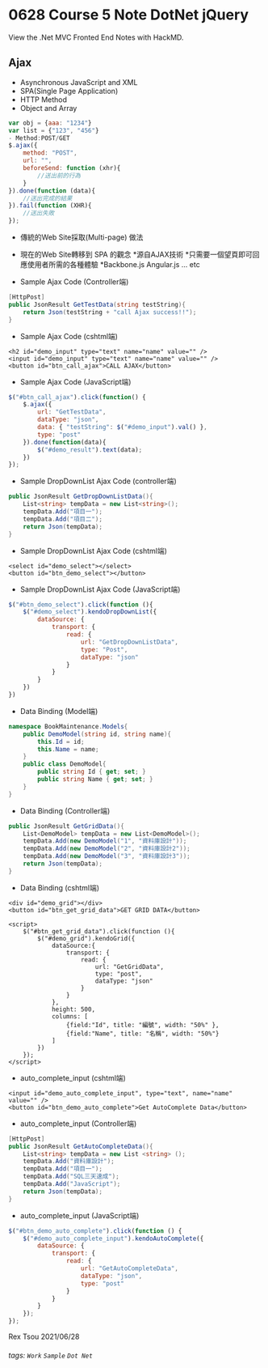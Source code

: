 # 0628 Course 5 Note DotNet jQuery

View the .Net MVC Fronted End Notes with HackMD.

Ajax
---

- Asynchronous JavaScript and XML
- SPA(Single Page Application)
- HTTP Method
- Object and Array

```javascript
var obj = {aaa: "1234"}
var list = {"123", "456"}
- Method:POST/GET
$.ajax({
    method: "POST",
    url: "",
    beforeSend: function (xhr){
        //送出前的行為
    }
}).done(function (data){
    //送出完成的結果
}).fail(function (XHR){
    //送出失敗
});
```

- 傳統的Web Site採取(Multi-page) 做法
- 現在的Web Site轉移到 SPA 的觀念
*源自AJAX技術
*只需要一個望頁即可回應使用者所需的各種體驗
*Backbone.js Angular.js ... etc

- Sample Ajax Code (Controller端)

```csharp
[HttpPost]
public JsonResult GetTestData(string testString){
    return Json(testString + "call Ajax success!!");
}
```

- Sample Ajax Code (cshtml端)

```htmlmixed
<h2 id="demo_input" type="text" name="name" value="" />
<input id="demo_input" type="text" name="name" value="" />
<button id="btn_call_ajax">CALL AJAX</button>
```

- Sample Ajax Code (JavaScript端)

```javascript
$("#btn_call_ajax").click(function() {
    $.ajax({
        url: "GetTestData",
        dataType: "json",
        data: { "testString": $("#demo_input").val() },
        type: "post"
    }).done(function(data){
        $("#demo_result").text(data);
    })
});
```

- Sample DropDownList Ajax Code (controller端)

```csharp
public JsonResult GetDropDownListData(){
    List<string> tempData = new List<string>();
    tempData.Add("項目一");
    tempData.Add("項目二");
    return Json(tempData);
}
```

- Sample DropDownList Ajax Code (cshtml端)

```htmlmixed
<select id="demo_select"></select>
<button id="btn_demo_select"></button>
```


- Sample DropDownList Ajax Code (JavaScript端) 

```javascript
$("#btn_demo_select").click(function (){
    $("#demo_select").kendoDropDownList({
        dataSource: {
            transport: {
                read: {
                    url: "GetDropDownListData",
                    type: "Post",
                    dataType: "json"
                }
            }
        }
    })
})
```

- Data Binding (Model端)

```csharp
namespace BookMaintenance.Models{
    public DemoModel(string id, string name){
        this.Id = id;
        this.Name = name;
    }
    public class DemoModel{
        public string Id { get; set; }
        public string Name { get; set; }
    }
}
```

- Data Binding (Controller端)

```csharp
public JsonResult GetGridData(){
    List<DemoModel> tempData = new List<DemoModel>();
    tempData.Add(new DemoModel("1", "資料庫設計"));
    tempData.Add(new DemoModel("2", "資料庫設計2"));
    tempData.Add(new DemoModel("3", "資料庫設計3"));
    return Json(tempData);
}
```

- Data Binding (cshtml端)

```htmlmixed
<div id="demo_grid"></div>
<button id="btn_get_grid_data">GET GRID DATA</button>

<script>
    $("#btn_get_grid_data").click(function (){
        $("#demo_grid").kendoGrid({
            dataSource:{
                transport: {
                    read: {
                        url: "GetGridData",
                        type: "post",
                        dataType: "json"
                    }
                }
            },
            height: 500,
            columns: [
                {field:"Id", title: "編號", width: "50%" },
                {field:"Name", title: "名稱", width: "50%"}
            ]
        })
    });
</script>
```

- auto_complete_input (cshtml端)

```htmlmixed
<input id="demo_auto_complete_input", type="text", name="name" value="" />
<button id="btn_demo_auto_complete">Get AutoComplete Data</button>
```

- auto_complete_input (Controller端)

```csharp
[HttpPost]
public JsonResult GetAutoCompleteData(){
    List<string> tempData = new List <string> ();
    tempData.Add("資料庫設計");
    tempData.Add("項目一");
    tempData.Add("SQL三天速成");
    tempData.Add("JavaScript");
    return Json(tempData);
}
```

- auto_complete_input (JavaScript端)

```javascript
$("#btn_demo_auto_complete").click(function () {
    $("#demo_auto_complete_input").kendoAutoComplete({
        dataSource: {
            transport: {
                read: {
                    url: "GetAutoCompleteData",
                    dataType: "json",
                    type: "post"
                }
            }
        }
    });
});
```
 





Rex Tsou 2021/06/28

###### tags: `Work` `Sample` `Dot Net`
